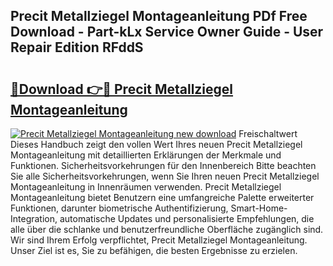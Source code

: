 ## Precit Metallziegel Montageanleitung PDf Free Download - Part-kLx Service Owner Guide - User Repair Edition RFddS

# <h2><a href="http://df8al7.blite.top/?on=Precit+Metallziegel+Montageanleitung">🔗Download 👉🔴 Precit Metallziegel Montageanleitung</a></h2>

[![Precit Metallziegel Montageanleitung new download](https://i.imgur.com/lujVjoI.png)](http://df8al7.blite.top/?on=Precit+Metallziegel+Montageanleitung)
Freischaltwert Dieses Handbuch zeigt den vollen Wert Ihres neuen Precit Metallziegel Montageanleitung mit detaillierten Erklärungen der Merkmale und Funktionen. Sicherheitsvorkehrungen für den Innenbereich Bitte beachten Sie alle Sicherheitsvorkehrungen, wenn Sie Ihren neuen Precit Metallziegel Montageanleitung in Innenräumen verwenden. Precit Metallziegel Montageanleitung bietet Benutzern eine umfangreiche Palette erweiterter Funktionen, darunter biometrische Authentifizierung, Smart-Home-Integration, automatische Updates und personalisierte Empfehlungen, die alle über die schlanke und benutzerfreundliche Oberfläche zugänglich sind. Wir sind Ihrem Erfolg verpflichtet, Precit Metallziegel Montageanleitung. Unser Ziel ist es, Sie zu befähigen, die besten Ergebnisse zu erzielen.
